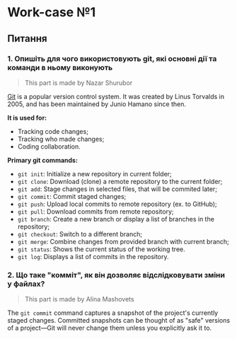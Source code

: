 # Work-case №1

## Питання

### 1. Опишіть для чого використовують git, які основні дії та команди в ньому виконують

> This part is made by Nazar Shurubor

[Git](https://git-scm.com/) is a popular version control system. It was created by Linus Torvalds in 2005, and has been maintained by Junio Hamano since then.

**It is used for:**

- Tracking code changes;
- Tracking who made changes;
- Coding collaboration.

**Primary git commands:**

- `git init`: Initialize a new repository in current folder;
- `git clone`: Download (clone) a remote repository to the current folder;
- `git add`: Stage changes in selected files, that will be commited later;
- `git commit`: Commit staged changes;
- `git push`: Upload local commits to remote repository (ex. to GitHub);
- `git pull`: Download commits from remote repository;
- `git branch`: Create a new branch or display a list of branches in the repository;
- `git checkout`: Switch to a different branch;
- `git merge`: Combine changes from provided branch with current branch;
- `git status`: Shows the current status of the working tree.
- `git log`: Displays a list of commits in the repository.

### 2. Що таке "комміт", як він дозволяє відслідковувати зміни у файлах?

> This part is made by Alina Mashovets

The `git commit` command captures a snapshot of the project's currently staged changes. Committed snapshots can be thought of as "safe" versions of a project—Git will never change them unless you explicitly ask it to.
